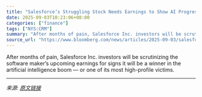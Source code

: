 ```yaml
---
title: "Salesforce’s Struggling Stock Needs Earnings to Show AI Progress"
date: 2025-09-03T10:23:06+08:00
categories: ["finance"]
tags: ["NYS:CRM"]
summary: "After months of pain, Salesforce Inc. investors will be scrutinizing the software maker’s upcoming earnings for signs it will be a winner in the artificial intelligence boom &mdash; or one of its most"
source_url: "https://www.bloomberg.com/news/articles/2025-09-03/salesforce-s-struggling-stock-needs-earnings-to-show-ai-progress"
---
```


After months of pain, Salesforce Inc. investors will be scrutinizing the software maker’s upcoming earnings for signs it will be a winner in the artificial intelligence boom &mdash; or one of its most high-profile victims.

---

*来源: [原文链接](https://www.bloomberg.com/news/articles/2025-09-03/salesforce-s-struggling-stock-needs-earnings-to-show-ai-progress)*
